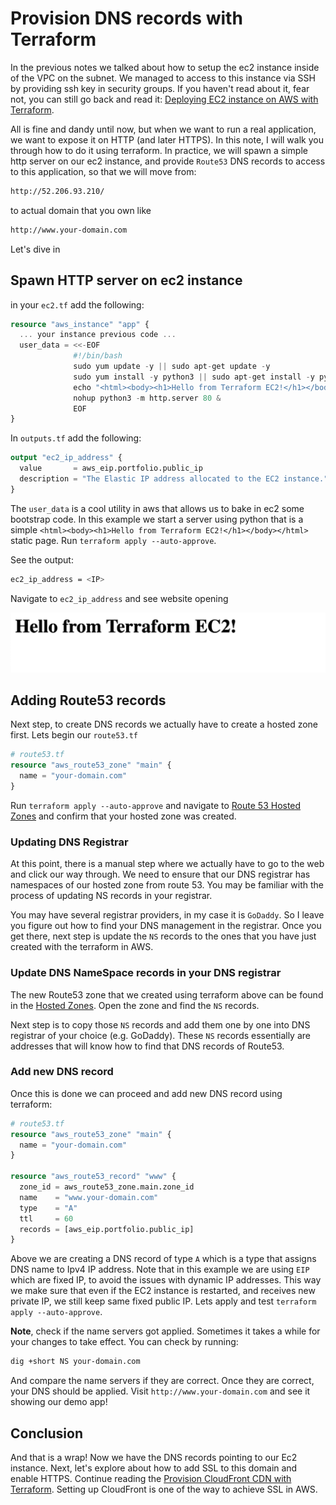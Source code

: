 # Provision DNS records with Terraform

In the previous notes we talked about how to setup the ec2 instance inside of the VPC on the subnet. We managed to access to this instance via SSH by providing ssh key in security groups. If you haven't read about it, fear not, you can still go back and read it: [Deploying EC2 instance on AWS with Terraform](https://www.viktorvasylkovskyi.com/posts/provisioning-ec2-on-aws-with-terraform).

All is fine and dandy until now, but when we want to run a real application, we want to expose it on HTTP (and later HTTPS). In this note, I will walk you through how to do it using terraform. In practice, we will spawn a simple http server on our ec2 instance, and provide `Route53` DNS records to access to this application, so that we will move from:

```bash
http://52.206.93.210/
```

to actual domain that you own like

```bash
http://www.your-domain.com
```

Let's dive in

## Spawn HTTP server on ec2 instance

in your `ec2.tf` add the following:

```tf
resource "aws_instance" "app" {
  ... your instance previous code ...
  user_data = <<-EOF
              #!/bin/bash
              sudo yum update -y || sudo apt-get update -y
              sudo yum install -y python3 || sudo apt-get install -y python3
              echo "<html><body><h1>Hello from Terraform EC2!</h1></body></html>" > index.html
              nohup python3 -m http.server 80 &
              EOF
}
```

In `outputs.tf` add the following:

```tf
output "ec2_ip_address" {
  value       = aws_eip.portfolio.public_ip
  description = "The Elastic IP address allocated to the EC2 instance."
}
```

The `user_data` is a cool utility in aws that allows us to bake in ec2 some bootstrap code. In this example we start a server using python that is a simple `<html><body><h1>Hello from Terraform EC2!</h1></body></html>` static page. Run `terraform apply --auto-approve`.

See the output:

```bash
ec2_ip_address = <IP>
```

Navigate to `ec2_ip_address` and see website opening

![alt text](./provisioning-dns-records-with-terraform/terraform-ec2-server.png)

## Adding Route53 records

Next step, to create DNS records we actually have to create a hosted zone first. Lets begin our `route53.tf`

```tf
# route53.tf
resource "aws_route53_zone" "main" {
  name = "your-domain.com"
}
```

Run `terraform apply --auto-approve` and navigate to [Route 53 Hosted Zones](https://us-east-1.console.aws.amazon.com/route53/v2/hostedzones) and confirm that your hosted zone was created.

### Updating DNS Registrar

At this point, there is a manual step where we actually have to go to the web and click our way through. We need to ensure that our DNS registrar has namespaces of our hosted zone from route 53. You may be familiar with the process of updating NS records in your registrar.

You may have several registrar providers, in my case it is `GoDaddy`. So I leave you figure out how to find your DNS management in the registrar. Once you get there, next step is update the `NS` records to the ones that you have just created with the terraform in AWS.

### Update DNS NameSpace records in your DNS registrar

The new Route53 zone that we created using terraform above can be found in the [Hosted Zones](https://us-east-1.console.aws.amazon.com/route53/v2/hostedzones#). Open the zone and find the `NS` records.

Next step is to copy those `NS` records and add them one by one into DNS registrar of your choice (e.g. GoDaddy). These `NS` records essentially are addresses that will know how to find that DNS records of Route53.

### Add new DNS record

Once this is done we can proceed and add new DNS record using terraform:

```tf
# route53.tf
resource "aws_route53_zone" "main" {
  name = "your-domain.com"
}

resource "aws_route53_record" "www" {
  zone_id = aws_route53_zone.main.zone_id
  name    = "www.your-domain.com"
  type    = "A"
  ttl     = 60
  records = [aws_eip.portfolio.public_ip]
}
```

Above we are creating a DNS record of type `A` which is a type that assigns DNS name to Ipv4 IP address. Note that in this example we are using `EIP` which are fixed IP, to avoid the issues with dynamic IP addresses. This way we make sure that even if the EC2 instance is restarted, and receives new private IP, we still keep same fixed public IP. Lets apply and test `terraform apply --auto-approve`.

**Note**, check if the name servers got applied. Sometimes it takes a while for your changes to take effect. You can check by running:

```bash
dig +short NS your-domain.com
```

And compare the name servers if they are correct. Once they are correct, your DNS should be applied. Visit `http://www.your-domain.com` and see it showing our demo app!

## Conclusion

And that is a wrap! Now we have the DNS records pointing to our Ec2 instance. Next, let's explore about how to add SSL to this domain and enable HTTPS. Continue reading the [Provision CloudFront CDN with Terraform](https://www.viktorvasylkovskyi.com/posts/provisioning-cloudfront-with-terraform). Setting up CloudFront is one of the way to achieve SSL in AWS.
